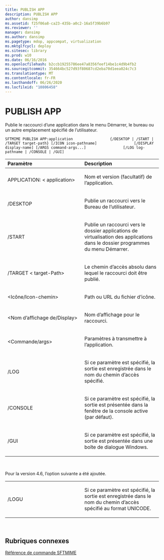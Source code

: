 ```yaml
---
title: PUBLISH APP
description: PUBLISH APP
author: dansimp
ms.assetid: f25f06a8-ca23-435b-a0c2-16a5f39b6b97
ms.reviewer: ''
manager: dansimp
ms.author: dansimp
ms.pagetype: mdop, appcompat, virtualization
ms.mktglfcycl: deploy
ms.sitesec: library
ms.prod: w10
ms.date: 06/16/2016
ms.openlocfilehash: b2ccb19255786ee47a8356feef14be1c4d9b4fb2
ms.sourcegitcommit: 354664bc527d93f80687cd2eba70d1eea024c7c3
ms.translationtype: MT
ms.contentlocale: fr-FR
ms.lasthandoff: 06/26/2020
ms.locfileid: "10806458"
---
```

# PUBLISH APP


Publie le raccourci d’une application dans le menu Démarrer, le bureau ou un autre emplacement spécifié de l’utilisateur.

`SFTMIME PUBLISH APP:application                 {/DESKTOP | /START | /TARGET target-path} [/ICON icon-pathname]                 [/DISPLAY display-name] [/ARGS command-args...]                 [/LOG log-pathname | /CONSOLE | /GUI]`

<table>
<colgroup>
<col width="50%" />
<col width="50%" />
</colgroup>
<thead>
<tr class="header">
<th align="left">Paramètre</th>
<th align="left">Description</th>
</tr>
</thead>
<tbody>
<tr class="odd">
<td align="left"><p>APPLICATION: &lt; application&gt;</p></td>
<td align="left"><p>Nom et version (facultatif) de l’application.</p></td>
</tr>
<tr class="even">
<td align="left"><p>/DESKTOP</p></td>
<td align="left"><p>Publie un raccourci vers le Bureau de l’utilisateur.</p></td>
</tr>
<tr class="odd">
<td align="left"><p>/START</p></td>
<td align="left"><p>Publie un raccourci vers le dossier applications de virtualisation des applications dans le dossier programmes du menu Démarrer.</p></td>
</tr>
<tr class="even">
<td align="left"><p>/TARGET &lt; target-Path&gt;</p></td>
<td align="left"><p>Le chemin d’accès absolu dans lequel le raccourci doit être publié.</p></td>
</tr>
<tr class="odd">
<td align="left"><p>&lt;Icône/Icon-chemin&gt;</p></td>
<td align="left"><p>Path ou URL du fichier d’icône.</p></td>
</tr>
<tr class="even">
<td align="left"><p>&lt;Nom d’affichage de/Display&gt;</p></td>
<td align="left"><p>Nom d’affichage pour le raccourci.</p></td>
</tr>
<tr class="odd">
<td align="left"><p>&lt;Commande/args&gt;</p></td>
<td align="left"><p>Paramètres à transmettre à l’application.</p></td>
</tr>
<tr class="even">
<td align="left"><p>/LOG</p></td>
<td align="left"><p>Si ce paramètre est spécifié, la sortie est enregistrée dans le nom du chemin d’accès spécifié.</p></td>
</tr>
<tr class="odd">
<td align="left"><p>/CONSOLE</p></td>
<td align="left"><p>Si ce paramètre est spécifié, la sortie est présentée dans la fenêtre de la console active (par défaut).</p></td>
</tr>
<tr class="even">
<td align="left"><p>/GUI</p></td>
<td align="left"><p>Si ce paramètre est spécifié, la sortie est présentée dans une boîte de dialogue Windows.</p></td>
</tr>
</tbody>
</table>

 

Pour la version 4.6, l’option suivante a été ajoutée.

<table>
<colgroup>
<col width="50%" />
<col width="50%" />
</colgroup>
<tbody>
<tr class="odd">
<td align="left"><p>/LOGU</p></td>
<td align="left"><p>Si ce paramètre est spécifié, la sortie est enregistrée dans le nom du chemin d’accès spécifié au format UNICODE.</p></td>
</tr>
</tbody>
</table>

 

## Rubriques connexes


[Référence de commande SFTMIME](sftmime--command-reference.md)

 

 





